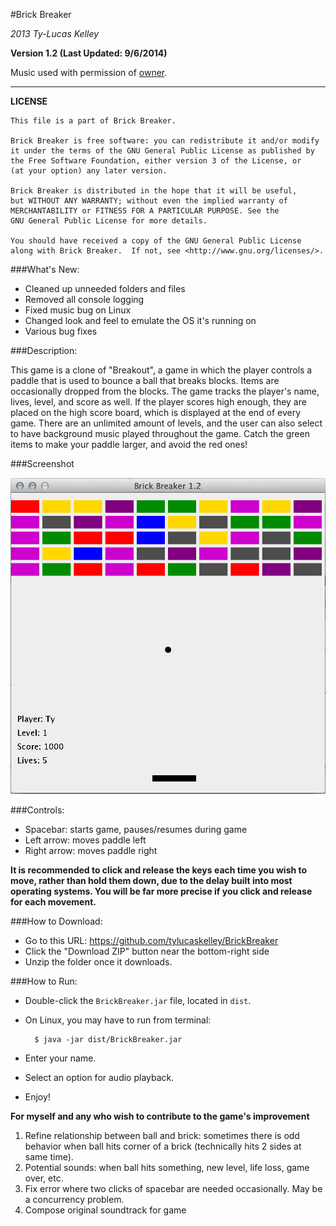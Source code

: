 #Brick Breaker

*2013 Ty-Lucas Kelley*

**Version 1.2 (Last Updated: 9/6/2014)**

Music used with permission of [owner](https://www.youtube.com/user/8BitDanooct1).

---

**LICENSE**

	This file is a part of Brick Breaker.

	Brick Breaker is free software: you can redistribute it and/or modify
    it under the terms of the GNU General Public License as published by
    the Free Software Foundation, either version 3 of the License, or
    (at your option) any later version.

    Brick Breaker is distributed in the hope that it will be useful,
    but WITHOUT ANY WARRANTY; without even the implied warranty of
    MERCHANTABILITY or FITNESS FOR A PARTICULAR PURPOSE. See the
    GNU General Public License for more details.

    You should have received a copy of the GNU General Public License
    along with Brick Breaker.  If not, see <http://www.gnu.org/licenses/>.


###What's New:

* Cleaned up unneeded folders and files
* Removed all console logging
* Fixed music bug on Linux
* Changed look and feel to emulate the OS it's running on
* Various bug fixes

###Description: 

This game is a clone of "Breakout", a game in which the player controls a paddle that is used to bounce a ball that breaks blocks. Items are occasionally dropped from the blocks. The game tracks the player's name, lives, level, and score as well. If the player scores high enough, they are placed on the high score board, which is displayed at the end of every game. There are an unlimited amount of levels, and the user can also select to have background music played throughout the game. Catch the green items to make your paddle larger, and avoid the red ones!

###Screenshot

![Game](dist/img/screenshot.png "Game")

###Controls:

* Spacebar: starts game, pauses/resumes during game
* Left arrow: moves paddle left
* Right arrow: moves paddle right

**It is recommended to click and release the keys each time you wish to move, rather than hold them down, due to the delay built into most operating systems. You will be far more precise if you click and release for each movement.**

###How to Download:
* Go to this URL: https://github.com/tylucaskelley/BrickBreaker
* Click the "Download ZIP" button near the bottom-right side
* Unzip the folder once it downloads.

###How to Run:
* Double-click the `BrickBreaker.jar` file, located in `dist`.
* On Linux, you may have to run from terminal: 


		$ java -jar dist/BrickBreaker.jar


* Enter your name.
* Select an option for audio playback.
* Enjoy!

**For myself and any who wish to contribute to the game's improvement**

1. Refine relationship between ball and brick: sometimes there is odd behavior when ball hits corner of a brick (technically hits 2 sides at same time).
2. Potential sounds: when ball hits something, new level, life loss, game over, etc.
3. Fix error where two clicks of spacebar are needed occasionally. May be a concurrency problem.
4. Compose original soundtrack for game